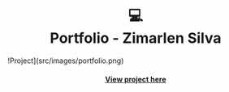 
<h1 align="center">
  💻<br>Portfolio - Zimarlen Silva
</h1>

!Project](src/images/portfolio.png)

<h4 align="center"><a href="https://zihsilvaportfolio.netlify.app/">View project here</a></h4>




​